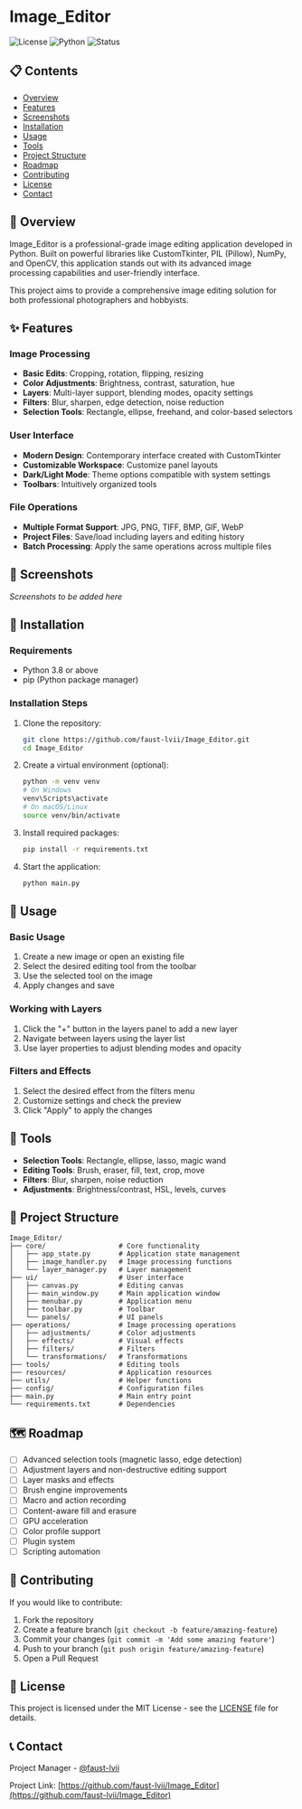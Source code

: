 # Image_Editor

![License](https://img.shields.io/badge/license-MIT-blue.svg)
![Python](https://img.shields.io/badge/python-3.8%2B-brightgreen.svg)
![Status](https://img.shields.io/badge/status-active-success.svg)

## 📋 Contents

- [Overview](#overview)
- [Features](#features)
- [Screenshots](#screenshots)
- [Installation](#installation)
- [Usage](#usage)
- [Tools](#tools)
- [Project Structure](#project-structure)
- [Roadmap](#roadmap)
- [Contributing](#contributing)
- [License](#license)
- [Contact](#contact)

## 🔭 Overview

Image_Editor is a professional-grade image editing application developed in Python. Built on powerful libraries like CustomTkinter, PIL (Pillow), NumPy, and OpenCV, this application stands out with its advanced image processing capabilities and user-friendly interface.

This project aims to provide a comprehensive image editing solution for both professional photographers and hobbyists.

## ✨ Features

### Image Processing
- **Basic Edits**: Cropping, rotation, flipping, resizing
- **Color Adjustments**: Brightness, contrast, saturation, hue
- **Layers**: Multi-layer support, blending modes, opacity settings
- **Filters**: Blur, sharpen, edge detection, noise reduction
- **Selection Tools**: Rectangle, ellipse, freehand, and color-based selectors

### User Interface
- **Modern Design**: Contemporary interface created with CustomTkinter
- **Customizable Workspace**: Customize panel layouts
- **Dark/Light Mode**: Theme options compatible with system settings
- **Toolbars**: Intuitively organized tools

### File Operations
- **Multiple Format Support**: JPG, PNG, TIFF, BMP, GIF, WebP
- **Project Files**: Save/load including layers and editing history
- **Batch Processing**: Apply the same operations across multiple files

## 📸 Screenshots

*Screenshots to be added here*

## 🚀 Installation

### Requirements
- Python 3.8 or above
- pip (Python package manager)

### Installation Steps

1. Clone the repository:
   ```bash
   git clone https://github.com/faust-lvii/Image_Editor.git
   cd Image_Editor
   ```

2. Create a virtual environment (optional):
   ```bash
   python -m venv venv
   # On Windows
   venv\Scripts\activate
   # On macOS/Linux
   source venv/bin/activate
   ```

3. Install required packages:
   ```bash
   pip install -r requirements.txt
   ```

4. Start the application:
   ```bash
   python main.py
   ```

## 📖 Usage

### Basic Usage
1. Create a new image or open an existing file
2. Select the desired editing tool from the toolbar
3. Use the selected tool on the image
4. Apply changes and save

### Working with Layers
1. Click the "+" button in the layers panel to add a new layer
2. Navigate between layers using the layer list
3. Use layer properties to adjust blending modes and opacity

### Filters and Effects
1. Select the desired effect from the filters menu
2. Customize settings and check the preview
3. Click "Apply" to apply the changes

## 🧰 Tools

- **Selection Tools**: Rectangle, ellipse, lasso, magic wand
- **Editing Tools**: Brush, eraser, fill, text, crop, move
- **Filters**: Blur, sharpen, noise reduction
- **Adjustments**: Brightness/contrast, HSL, levels, curves

## 📂 Project Structure

```
Image_Editor/
├── core/                  # Core functionality
│   ├── app_state.py       # Application state management
│   ├── image_handler.py   # Image processing functions
│   └── layer_manager.py   # Layer management
├── ui/                    # User interface
│   ├── canvas.py          # Editing canvas
│   ├── main_window.py     # Main application window
│   ├── menubar.py         # Application menu
│   ├── toolbar.py         # Toolbar
│   └── panels/            # UI panels
├── operations/            # Image processing operations
│   ├── adjustments/       # Color adjustments
│   ├── effects/           # Visual effects
│   ├── filters/           # Filters
│   └── transformations/   # Transformations
├── tools/                 # Editing tools
├── resources/             # Application resources
├── utils/                 # Helper functions
├── config/                # Configuration files
├── main.py                # Main entry point
└── requirements.txt       # Dependencies
```

## 🗺️ Roadmap

- [ ] Advanced selection tools (magnetic lasso, edge detection)
- [ ] Adjustment layers and non-destructive editing support
- [ ] Layer masks and effects
- [ ] Brush engine improvements
- [ ] Macro and action recording
- [ ] Content-aware fill and erasure
- [ ] GPU acceleration
- [ ] Color profile support
- [ ] Plugin system
- [ ] Scripting automation

## 👥 Contributing

If you would like to contribute:

1. Fork the repository
2. Create a feature branch (`git checkout -b feature/amazing-feature`)
3. Commit your changes (`git commit -m 'Add some amazing feature'`)
4. Push to your branch (`git push origin feature/amazing-feature`)
5. Open a Pull Request

## 📄 License

This project is licensed under the MIT License - see the [LICENSE](LICENSE) file for details.

## 📞 Contact

Project Manager - [@faust-lvii](https://github.com/faust-lvii)

Project Link: [https://github.com/faust-lvii/Image_Editor](https://github.com/faust-lvii/Image_Editor) 